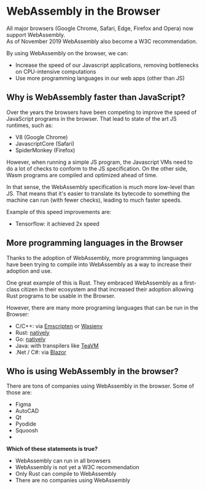 # WebAssembly in the Browser

All major browsers \(Google Chrome, Safari, Edge, Firefox and Opera\) now support WebAssembly.  
As of November 2019 WebAssembly also become a W3C recommendation.

By using WebAssembly on the browser, we can:

* Increase the speed of our Javascript applications, removing bottlenecks on CPU-intensive computations
* Use more programming languages in our web apps \(other than JS\)

## Why is WebAssembly faster than JavaScript?

Over the years the browsers have been competing to improve the speed of JavaScript programs in the browser. That lead to state of the art JS runtimes, such as:

* V8 \(Google Chrome\)
* JavascriptCore \(Safari\)
* SpiderMonkey \(Firefox\)

However, when running a simple JS program, the Javascript VMs need to do a lot of checks to conform to the JS specification. On the other side, Wasm programs are compiled and optimized ahead of time.

In that sense, the WebAssembly specification is much more low-level than JS. That means that it's easier to translate its bytecode to something the machine can run \(with fewer checks\), leading to much faster speeds.

Example of this speed improvements are:

* Tensorflow: it achieved 2x speed

## More programming languages in the Browser

Thanks to the adoption of WebAssembly, more programming languages have been trying to compile into WebAssembly as a way to increase their adoption and use.

One great example of this is Rust. They embraced WebAssembly as a first-class citizen in their ecosystem and that increased their adoption allowing Rust programs to be usable in the Browser.

However, there are many more programing languages that can be run in the Browser:

* C/C++: via [Emscripten](https://emscripten.org/) or [Wasienv](https://github.com/wasienv/wasienv)
* Rust: [natively](https://www.rust-lang.org/what/wasm)
* Go: [natively](https://github.com/golang/go/wiki/WebAssembly)
* Java: with transpilers like [TeaVM](http://teavm.org/)
* .Net / C\#: via [Blazor](https://dotnet.microsoft.com/apps/aspnet/web-apps/blazor)

## Who is using WebAssembly in the browser?

There are tons of companies using WebAssembly in the browser. Some of those are:

* Figma
* AutoCAD
* Qt
* Pyodide
* Squoosh
* 
**Which of these statements is true?**

* WebAssembly can run in all browsers
* WebAssembly is not yet a W3C recommendation
* Only Rust can compile to WebAssembly
* There are no companies using WebAssembly


